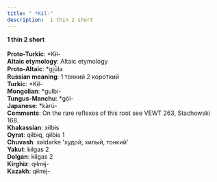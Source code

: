 ```yaml
---
title: " *Kɨl-"
description:  1 thin 2 short
---
```

<p data-pagefind-weight="0.5">
<strong> 1 thin 2 short</strong><br><br>
<strong>Proto-Turkic</strong>:  *Kɨl-<br>
<strong>Altaic etymology</strong>:  Altaic etymology<br>
<strong> Proto-Altaic</strong>:  *gi̯ū̀la<br>
<strong>Russian meaning</strong>:  1 тонкий 2 короткий<br>
<strong>Turkic</strong>:  *Kɨl-<br>
<strong>Mongolian</strong>:  *gulbi-<br>
<strong>Tungus-Manchu</strong>:  *gōl-<br>
<strong>Japanese</strong>:  *kàrú-<br>
<strong>Comments</strong>:  On the rare reflexes of this root see VEWT 263, Stachowski 168.<br>
<strong>Khakassian</strong>:  xɨlbɨs<br>
<strong>Oyrat</strong>:  qɨlbɨq, qɨlbɨs 1<br>
<strong>Chuvash</strong>:  xǝldǝrke 'худой, хилый, тонкий'<br>
<strong>Yakut</strong>:  kɨlgas 2<br>
<strong>Dolgan</strong>:  kɨlgas 2<br>
<strong>Kirghiz</strong>:  qɨlmɨj-<br>
<strong>Kazakh</strong>:  qɨlmɨj-<br>

</p>
